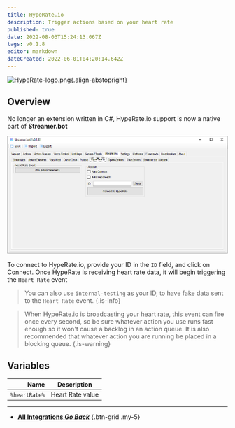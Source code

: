 ```yaml
---
title: HypeRate.io
description: Trigger actions based on your heart rate
published: true
date: 2022-08-03T15:24:13.067Z
tags: v0.1.8
editor: markdown
dateCreated: 2022-06-01T04:20:14.642Z
---
```


![HypeRate-logo.png](https://streamer.bot/img/integrations/hyperate.png){.align-abstopright}


## Overview

No longer an extension written in C#, HypeRate.io support is now a native part of **Streamer.bot**

![hyperate.io-integration.png](/hyperate.io-integration.png)

To connect to HypeRate.io, provide your ID in the `ID` field, and click on Connect.  Once HypeRate is receiving heart rate data, it will begin triggering the `Heart Rate` event

> You can also use `internal-testing` as your ID, to have fake data sent to the `Heart Rate` event.
{.is-info}

> When HypeRate.io is broadcasting your heart rate, this event can fire once every second, so be sure whatever action you use runs fast enough so it won't cause a backlog in an action queue.  It is also recommended that whatever action you are running be placed in a blocking queue.
{.is-warning}

## Variables

| Name | Description |
|   ---:|-------------|
| `%heartRate%` | Heart Rate value |

---

- [<i class="mdi mdi-chevron-left"></i> **All Integrations *Go Back***](/en/Integrations)
{.btn-grid .my-5}